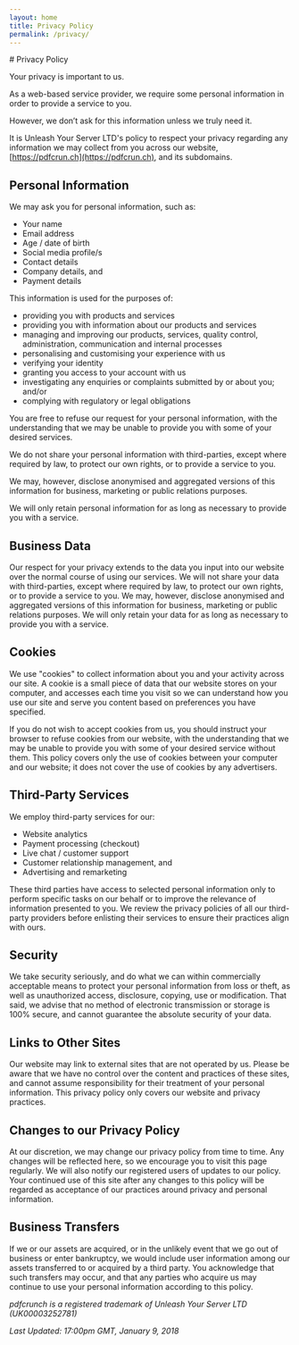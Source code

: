 ```yaml
---
layout: home
title: Privacy Policy
permalink: /privacy/
---
```

<div class="divider">
# Privacy Policy
</div>


<div class="section">


Your privacy is important to us.

As a web-based service provider, we require some personal information in order to provide a service to you.

However, we don’t ask for this information unless we truly need it.

It is Unleash Your Server LTD's policy to respect your privacy regarding any information we may collect from you across our website, [https://pdfcrun.ch](https://pdfcrun.ch), and its subdomains.

## Personal Information
  
We may ask you for personal information, such as:

- Your name
- Email address
- Age / date of birth
- Social media profile/s
- Contact details
- Company details, and
- Payment details

This information is used for the purposes of:

- providing you with products and services
- providing you with information about our products and services
- managing and improving our products, services, quality control, administration, communication and internal processes
- personalising and customising your experience with us
- verifying your identity
- granting you access to your account with us
- investigating any enquiries or complaints submitted by or about you; and/or
- complying with regulatory or legal obligations

You are free to refuse our request for your personal information, with the understanding that we may be unable to provide you with some of your desired services.

We do not share your personal information with third-parties, except where required by law, to protect our own rights, or to provide a service to you.

We may, however, disclose anonymised and aggregated versions of this information for business, marketing or public relations purposes.

We will only retain personal information for as long as necessary to provide you with a service.

## Business Data

Our respect for your privacy extends to the data you input into our website over the normal course of using our services. We will not share your data with third-parties, except where required by law, to protect our own rights, or to provide a service to you. We may, however, disclose anonymised and aggregated versions of this information for business, marketing or public relations purposes. We will only retain your data for as long as necessary to provide you with a service.

## Cookies

We use "cookies" to collect information about you and your activity across our site. A cookie is a small piece of data that our website stores on your computer, and accesses each time you visit so we can understand how you use our site and serve you content based on preferences you have specified.

If you do not wish to accept cookies from us, you should instruct your browser to refuse cookies from our website, with the understanding that we may be unable to provide you with some of your desired service without them. This policy covers only the use of cookies between your computer and our website; it does not cover the use of cookies by any advertisers.

## Third-Party Services

We employ third-party services for our:

- Website analytics
- Payment processing (checkout)
- Live chat / customer support
- Customer relationship management, and
- Advertising and remarketing

These third parties have access to selected personal information only to perform specific tasks on our behalf or to improve the relevance of information presented to you. We review the privacy policies of all our third-party providers before enlisting their services to ensure their practices align with ours.

## Security

We take security seriously, and do what we can within commercially acceptable means to protect your personal information from loss or theft, as well as unauthorized access, disclosure, copying, use or modification. That said, we advise that no method of electronic transmission or storage is 100% secure, and cannot guarantee the absolute security of your data.

## Links to Other Sites

Our website may link to external sites that are not operated by us. Please be aware that we have no control over the content and practices of these sites, and cannot assume responsibility for their treatment of your personal information. This privacy policy only covers our website and privacy practices.

## Changes to our Privacy Policy

At our discretion, we may change our privacy policy from time to time. Any changes will be reflected here, so we encourage you to visit this page regularly. We will also notify our registered users of updates to our policy. Your continued use of this site after any changes to this policy will be regarded as acceptance of our practices around privacy and personal information.

## Business Transfers

If we or our assets are acquired, or in the unlikely event that we go out of business or enter bankruptcy, we would include user information among our assets transferred to or acquired by a third party. You acknowledge that such transfers may occur, and that any parties who acquire us may continue to use your personal information according to this policy.


*pdfcrunch is a registered trademark of Unleash Your Server LTD (UK00003252781)*

*Last Updated: 17:00pm GMT, January 9, 2018*

</div>

